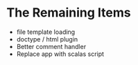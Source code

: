 # The Remaining Items

- file template loading
- doctype / html plugin
- Better comment handler
- Replace app with scalas script
